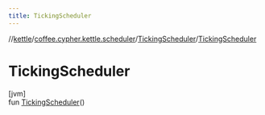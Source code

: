 ```yaml
---
title: TickingScheduler
---
```

//[kettle](../../../index.html)/[coffee.cypher.kettle.scheduler](../index.html)/[TickingScheduler](index.html)/[TickingScheduler](-ticking-scheduler.html)



# TickingScheduler



[jvm]\
fun [TickingScheduler](-ticking-scheduler.html)()





